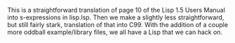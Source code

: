 This is a straightforward translation of page 10 of the Lisp 1.5
Users Manual into s-expressions in lisp.lsp. Then we make a slightly
less straightforward, but still fairly stark, translation of that
into C99. With the addition of a couple more oddball example/library
files, we all have a Lisp that we can hack on.
